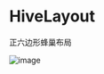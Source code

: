 # HiveLayout
正六边形蜂巢布局 

![image](https://github.com/superKJ/HiveLayout/blob/master/HiveLayout/hive_layout_demo.png)   
